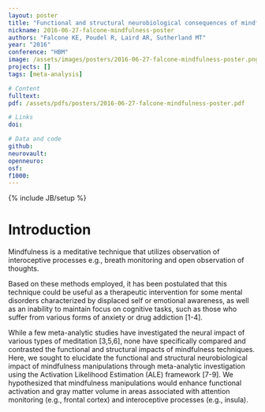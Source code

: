 ```yaml
---
layout: poster
title: "Functional and structural neurobiological consequences of mindfulness meditation"
nickname: 2016-06-27-falcone-mindfulness-poster
authors: "Falcone KE, Poudel R, Laird AR, Sutherland MT"
year: "2016"
conference: "HBM"
image: /assets/images/posters/2016-06-27-falcone-mindfulness-poster.png
projects: []
tags: [meta-analysis]

# Content
fulltext:
pdf: /assets/pdfs/posters/2016-06-27-falcone-mindfulness-poster.pdf

# Links
doi:

# Data and code
github:
neurovault:
openneuro:
osf:
f1000:
---
```

{% include JB/setup %}

# Introduction

Mindfulness is a meditative technique that utilizes observation of interoceptive processes e.g., breath monitoring and open observation of thoughts.

Based on these methods employed, it has been postulated that this technique could be useful as a therapeutic intervention for some mental disorders characterized by displaced self or emotional awareness, as well as an inability to maintain focus on cognitive tasks, such as those who suffer from various forms of anxiety or drug addiction [1-4].

While a few meta-analytic studies have investigated the neural impact of various types of meditation [3,5,6], none have specifically compared and contrasted the functional and structural impacts of mindfulness techniques. Here, we sought to elucidate the functional and structural neurobiological impact of mindfulness manipulations through meta-analytic investigation using the Activation Likelihood Estimation (ALE) framework [7-9]. We hypothesized that mindfulness manipulations would enhance functional activation and gray matter volume in areas associated with attention monitoring (e.g., frontal cortex) and interoceptive processes (e.g., insula).
